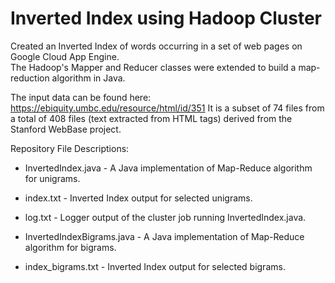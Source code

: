 # Inverted Index using Hadoop Cluster

Created an Inverted Index of words occurring in a set of web pages on Google Cloud App Engine.<br />The Hadoop's Mapper and Reducer classes were extended to build a map-reduction algorithm in Java.

The input data can be found here: https://ebiquity.umbc.edu/resource/html/id/351
It is a subset of 74 files from a total of 408 files (text extracted from HTML tags) derived from the
Stanford WebBase project.

Repository File Descriptions:

- InvertedIndex.java - A Java implementation of Map-Reduce algorithm for unigrams. <br />

- index.txt - Inverted Index output for selected unigrams. <br />

- log.txt - Logger output of the cluster job running InvertedIndex.java. <br />

- InvertedIndexBigrams.java - A Java implementation of Map-Reduce algorithm for bigrams. <br />

- index_bigrams.txt - Inverted Index output for selected bigrams. <br />
